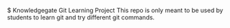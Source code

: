 $ Knowledgegate Git Learning Project
This repo is only meant to be used by students to learn git and try different git commands.
























































